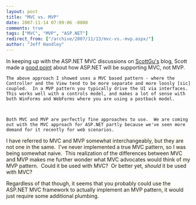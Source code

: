 ```yaml
---
layout: post
title: "MVC vs. MVP"
date: 2007-11-14 07:09:06 -0800
comments: true
tags: ["MVC", "MVP", "ASP.NET"]
redirect_from: ["/archive/2007/11/13/mvc-vs.-mvp.aspx/"]
author: "Jeff Handley"
---
```

<!-- more -->
<p>In keeping up with the ASP.NET MVC discussions on <a href="http://weblogs.asp.net/scottgu" target="_blank">ScottGu's</a> blog, Scott made a <a href="http://weblogs.asp.net/scottgu/archive/2007/11/13/asp-net-mvc-framework-part-1.aspx#5132370" target="_blank">good point</a> about how ASP.NET will be supporting MVC, not MVP.</p>  <p><code>The above approach I showed uses a MVC based pattern - where the Controller and the View tend to be more separate and more loosly [sic] coupled.  In a MVP pattern you typically drive the UI via interfaces.  This works well with a controls model, and makes a lot of sense with both WinForms and WebForms where you are using a postback model.</p>  <p>Both MVC and MVP are perfectly fine approaches to use.  We are coming out with the MVC approach for ASP.NET partly because we've seen more demand for it recently for web scenarios.</code></p>  <p><font style="background-color: #fcfaf0">I have referred to MVC and MVP somewhat interchangeably, but they are not one in the same.  I've never implemented a true MVC pattern, so I was being somewhat naive.  This realization of the differences between MVC and MVP makes me further wonder what MVC advocates would think of my MVP pattern.  Could it be used with MVC?  Or better yet, <em>should</em> it be used with MVC?</font></p>  <p><font style="background-color: #fcfaf0">Regardless of that though, it seems that you probably could use the ASP.NET MVC framework to actually implement an MVP pattern, it would just require some additional plumbing.</font></p>
